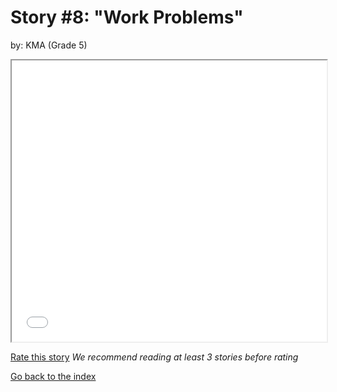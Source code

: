 # Story #8: "Work Problems"
by: KMA (Grade 5)


<iframe src="../stories/08_Work problems.html" height="450px" width="100%"> </iframe>

[Rate this story](https://forms.gle/zbTTGuidhwvabMLT9) *We recommend reading at least 3 stories before rating*

[Go back to the index](../index.md)

